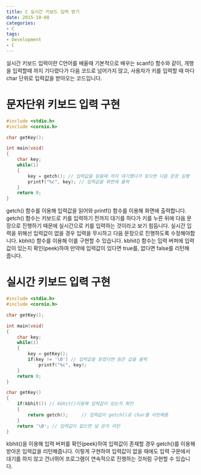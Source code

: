 ```yaml
---
title: C 실시간 키보드 입력 받기
date: 2015-10-08
categories:
- C
tags:
- Development
- C
---
```


 실시간 키보드 입력이란 C언어를 배울때 기본적으로 배우는 scanf() 함수와 같이, 개행을 입력할때 까지 기다렸다가 다음 코드로 넘어가지 않고, 사용자가 키를 입력할 때 마다 char 단위로 입력값을 받아오는 코드입니다.

# 문자단위 키보드 입력 구현

```c
#include <stdio.h>
#include <cornio.h>

char getKey();

int main(void)
{
    char key;
    while(1) 
    {
        key = getch(); // 입력값을 읽을때 까지 대기했다가 읽으면 다음 문장 실행
        printf("%c", key); // 입력값을 화면에 출력
    }
    return 0;
}
```

 getch() 함수를 이용해 입력값을 읽어와 printf() 함수를 이용해 화면에 출력합니다. getch() 함수는 키보드로 키를 입력하기 전까지 대기를 하다가 키를 누른 뒤에 다음 문장으로 진행하기 때문에 실시간으로 키를 입력하는 것이라고 보기 힘듬니다. 실시간 입력을 위해선 입력값이 없을 경우 입력을 무시하고 다음 문장으로 진행하도록 수정해야합니다. kbhit() 함수를 이용해 이를 구현할 수 있습니다. kbhit() 함수는 입력 버퍼에 입력값이 있는지 확인(peek)하여 만약에 입력값이 있다면 true를, 없다면 false를 리턴해 줍니다.

# 실시간 키보드 입력 구현

```c
#include <stdio.h>
#include <cornio.h>

char getKey();

int main(void)
{
    char key;
    while(1) 
    {
        key = getKey();
        if(key != '\0') // 입력값을 읽었다면 읽은 값을 출력
            printf("%c", key);
    }
    return 0;
}

char getKey()
{
    if(kbhit()) // kbhit()이용해 입력값이 있는지 확인 
    {
        return getch();     // 입력값이 getch()로 char를 리턴해줌
    }
    return '\0'; // 입력값이 없으면 널 문자 리턴
}
```

 kbhit()을 이용해 입력 버퍼를 확인(peek)하여 입력값이 존재할 경우 getch()를 이용해 받아온 입력값을 리턴해줍니다. 이렇게 구현하여 입력값이 없을 때에도 입력 구문에서 대기를 하지 않고 건너뛰어 프로그램이 연속적으로 진행하는 것처럼 구현할 수 있습니다.